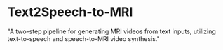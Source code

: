 # Text2Speech-to-MRI
"A two-step pipeline for generating MRI videos from text inputs, utilizing text-to-speech and speech-to-MRI video synthesis."
